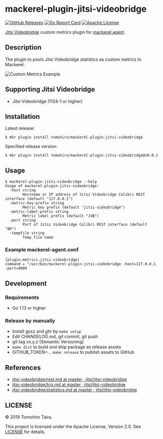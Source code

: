 mackerel-plugin-jitsi-videobridge
================================================================================

[![GitHub Releases](https://img.shields.io/github/release/tomohiro/mackerel-plugin-jitsi-videobridge.svg?style=flat-square)](https://github.com/tomohiro/mackerel-plugin-jitsi-videobridge/releases)
[![Go Report Card](https://goreportcard.com/badge/github.com/tomohiro/mackerel-plugin-jitsi-videobridge?style=flat-square)](https://goreportcard.com/report/github.com/tomohiro/mackerel-plugin-jitsi-videobridge)
[![Apache License](http://img.shields.io/badge/license-Apache-blue.svg?style=flat-square)](https://github.com/tomohiro/mackerel-plugin-jitsi-videobridgeblob/master/LICENSE)


[Jitsi Videobridge][] custom metrics plugin for [mackerel agent][].

[mackerel agent]: https://github.com/mackerelio/mackerel-agent
[Jitsi Videobridge]: https://jitsi.org/jitsi-videobridge/


Description
--------------------------------------------------------------------------------

The plugin to posts Jitsi Videobridge statistics as custom metrics to Mackerel.

![Custom Metrics Example](https://user-images.githubusercontent.com/54254/69406552-a9268580-0d45-11ea-9701-0905b8fefa3e.png)


Supporting Jitsi Videobridge
--------------------------------------------------------------------------------

- Jitsi Videobridge (1124-1 or higher)


Installation
--------------------------------------------------------------------------------

Latest release:

```
$ mkr plugin install tomohiro/mackerel-plugin-jitsi-videobridge
```

Specified release version:

```
$ mkr plugin install tomohiro/mackerel-plugin-jitsi-videobridge@v0.0.1
```


Usage
--------------------------------------------------------------------------------

```
$ mackerel-plugin-jitsi-videobridge --help
Usage of mackerel-plugin-jitsi-videobridge:
  -host string
        Hostname or IP address of Jitsi Videobridge Colibri REST interface (default "127.0.0.1")
  -metric-key-prefix string
        Metric key prefix (default "jitsi-videobridge")
  -metric-label-prefix string
        Metric label prefix (default "JVB")
  -port string
        Port of Jitsi Videobridge Colibri REST interface (default "80")
  -tempfile string
        Temp file name
```

### Example mackerel-agent.conf

```
[plugin.metrics.jitsi-videobridge]
command = "/usr/bin/mackerel-plugin-jitsi-videobridge -host=127.0.0.1 -port=8080
```


Development
--------------------------------------------------------------------------------

### Requirements

- Go 1.13 or higher


### Release by manually

- Install goxz and ghr by `make setup`
- Edit CHANGELOG.md, git commit, git push
- git tag vx.y.z (Semantic Versioning)
- `make dist` to build and ship package as release assets
- GITHUB_TOKEN=... `make release` to publish assets to GitHub


References
--------------------------------------------------------------------------------

- [jitsi-videobridge/rest.md at master · jitsi/jitsi-videobridge](https://github.com/jitsi/jitsi-videobridge/blob/master/doc/rest.md)
- [jitsi-videobridge/tcp.md at master · jitsi/jitsi-videobridge](https://github.com/jitsi/jitsi-videobridge/blob/master/doc/tcp.md)
- [jitsi-videobridge/statistics.md at master · jitsi/jitsi-videobridge](https://github.com/jitsi/jitsi-videobridge/blob/master/doc/statistics.md)


LICENSE
--------------------------------------------------------------------------------

© 2019 Tomohiro Taira.

This project is licensed under the Apache License, Version 2.0. See [LICENSE](LICENSE) for details.
